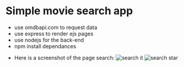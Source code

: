 # Simple movie search app

* use omdbapi.com to request data
* use express to render ejs pages
* use nodejs for the back-end
* npm install dependances 

- Here is a screenshot of the page search:
![search it](https://i.imgur.com/mNlDyvi.png)
![search star](https://i.imgur.com/3WtSQJP.png)
